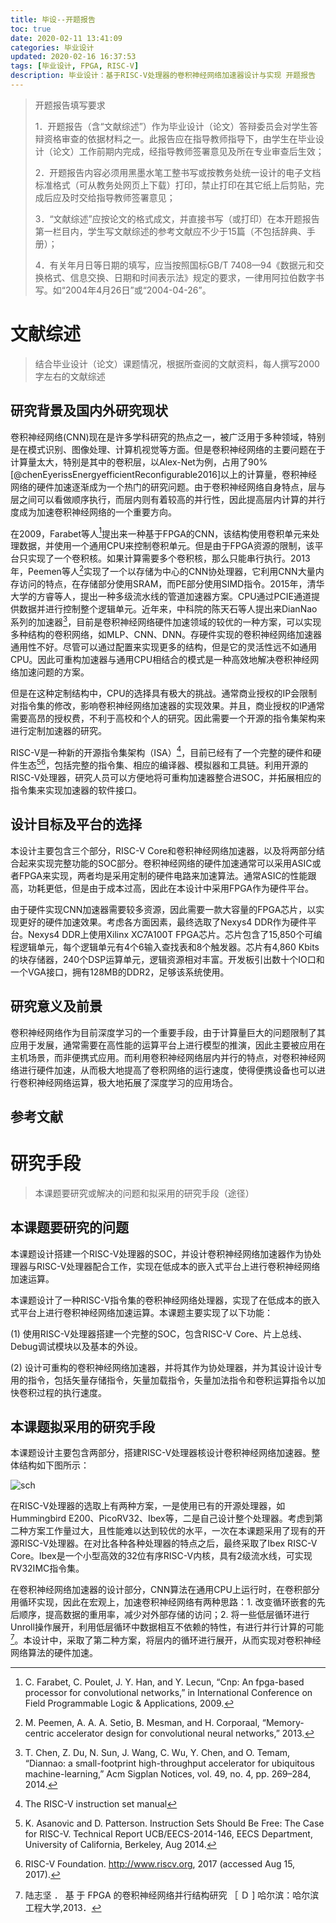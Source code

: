 ```yaml
---
title: 毕设--开题报告
toc: true
date: 2020-02-11 13:41:09
categories: 毕业设计
updated: 2020-02-16 16:37:53
tags: [毕业设计, FPGA, RISC-V]
description: 毕业设计：基于RISC-V处理器的卷积神经网络加速器设计与实现 开题报告
---
```


> 开题报告填写要求
>
> 1．开题报告（含“文献综述”）作为毕业设计（论文）答辩委员会对学生答辩资格审查的依据材料之一。此报告应在指导教师指导下，由学生在毕业设计（论文）工作前期内完成，经指导教师签署意见及所在专业审查后生效；
>
> 2．开题报告内容必须用黑墨水笔工整书写或按教务处统一设计的电子文档标准格式（可从教务处网页上下载）打印，禁止打印在其它纸上后剪贴，完成后应及时交给指导教师签署意见；
>
> 3．“文献综述”应按论文的格式成文，并直接书写（或打印）在本开题报告第一栏目内，学生写文献综述的参考文献应不少于15篇（不包括辞典、手册）；
>
> 4．有关年月日等日期的填写，应当按照国标GB/T 7408—94《数据元和交换格式、信息交换、日期和时间表示法》规定的要求，一律用阿拉伯数字书写。如“2004年4月26日”或“2004-04-26”。

# 文献综述

> 结合毕业设计（论文）课题情况，根据所查阅的文献资料，每人撰写2000字左右的文献综述

## 研究背景及国内外研究现状

卷积神经网络(CNN)现在是许多学科研究的热点之一，被广泛用于多种领域，特别是在模式识别、图像处理、计算机视觉等方面。但是卷积神经网络的主要问题在于计算量太大，特别是其中的卷积层，以Alex-Net为例，占用了90%[@chenEyerissEnergyefficientReconfigurable2016]以上的计算量，卷积神经网络的硬件加速逐渐成为一个热门的研究问题。由于卷积神经网络自身特点，层与层之间可以看做顺序执行，而层内则有着较高的并行性，因此提高层内计算的并行度成为加速卷积神经网络的一个重要方向。

在2009，Farabet等人[^6]提出来一种基于FPGA的CNN，该结构使用卷积单元来处理数据，并使用一个通用CPU来控制卷积单元。但是由于FPGA资源的限制，该平台只实现了一个卷积核。如果计算需要多个卷积核，那么只能串行执行。2013年，Peemen等人[^7]实现了一个以存储为中心的CNN协处理器，它利用CNN大量内存访问的特点，在存储部分使用SRAM，而PE部分使用SIMD指令。2015年，清华大学的方睿等人，提出一种多级流水线的管道加速器方案。CPU通过PCIE通道提供数据并进行控制整个逻辑单元。近年来，中科院的陈天石等人提出来DianNao系列的加速器[^8]，目前是卷积神经网络硬件加速领域的较优的一种方案，可以实现多种结构的卷积网络，如MLP、CNN、DNN。存硬件实现的卷积神经网络加速器通用性不好。尽管可以通过配置来实现更多的结构，但是它的灵活性远不如通用CPU。因此可重构加速器与通用CPU相结合的模式是一种高效地解决卷积神经网络加速问题的方案。

但是在这种定制结构中，CPU的选择具有极大的挑战。通常商业授权的IP会限制对指令集的修改，影响卷积神经网络加速器的实现效果。并且，商业授权的IP通常需要高昂的授权费，不利于高校和个人的研究。因此需要一个开源的指令集架构来进行定制加速器的研究。

RISC-V是一种新的开源指令集架构（ISA）[^1]，目前已经有了一个完整的硬件和硬件生态[^2][^3]，包括完整的指令集、相应的编译器、模拟器和工具链。利用开源的RISC-V处理器，研究人员可以方便地将可重构加速器整合进SOC，并拓展相应的指令集来实现加速器的软件接口。

## 设计目标及平台的选择

本设计主要包含三个部分，RISC-V Core和卷积神经网络加速器，以及将两部分结合起来实现完整功能的SOC部分。卷积神经网络的硬件加速通常可以采用ASIC或者FPGA来实现，两者均是采用定制的硬件电路来加速算法。通常ASIC的性能跟高，功耗更低，但是由于成本过高，因此在本设计中采用FPGA作为硬件平台。

由于硬件实现CNN加速器需要较多资源，因此需要一款大容量的FPGA芯片，以实现更好的硬件加速效果。考虑各方面因素，最终选取了Nexys4 DDR作为硬件平台。Nexys4 DDR上使用Xilinx XC7A100T FPGA芯片。芯片包含了15,850个可编程逻辑单元，每个逻辑单元有4个6输入查找表和8个触发器。芯片有4,860 Kbits的块存储器，240个DSP运算单元，逻辑资源相对丰富。开发板引出数十个IO口和一个VGA接口，拥有128MB的DDR2，足够该系统使用。

## 研究意义及前景

卷积神经网络作为目前深度学习的一个重要手段，由于计算量巨大的问题限制了其应用于发展，通常需要在高性能的运算平台上进行模型的推演，因此主要被应用在主机场景，而非便携式应用。而利用卷积神经网络层内并行的特点，对卷积神经网络进行硬件加速，从而极大地提高了卷积网络的运行速度，使得便携设备也可以进行卷积神经网络运算，极大地拓展了深度学习的应用场合。

## 参考文献

[^1]: The RISC-V instruction set manual
[^2]: K. Asanovic and D. Patterson. Instruction Sets Should Be Free: The Case for RISC-V. Technical Report UCB/EECS-2014-146, EECS Department, University of California, Berkeley, Aug 2014.
[^3]: RISC-V Foundation. http://www.riscv.org, 2017 (accessed Aug 15, 2017).

[^4]: 陆志坚 ． 基 于 FPGA 的卷积神经网络并行结构研究 ［ Ｄ ] 哈尔滨：哈尔滨工程大学,2013．
[^6]: C. Farabet, C. Poulet, J. Y. Han, and Y. Lecun, “Cnp: An fpga-based processor for convolutional networks,” in International Conference on Field Programmable Logic & Applications, 2009.
[^7]: M. Peemen, A. A. A. Setio, B. Mesman, and H. Corporaal, “Memory-centric accelerator design for convolutional neural networks,” 2013.
[^8]: T. Chen, Z. Du, N. Sun, J. Wang, C. Wu, Y. Chen, and O. Temam, “Diannao: a small-footprint high-throughput accelerator for ubiquitous machine-learning,” Acm Sigplan Notices, vol. 49, no. 4, pp. 269–284, 2014.

# 研究手段

> 本课题要研究或解决的问题和拟采用的研究手段（途径）

## 本课题要研究的问题

本课题设计搭建一个RISC-V处理器的SOC，并设计卷积神经网络加速器作为协处理器与RISC-V处理器配合工作，实现在低成本的嵌入式平台上进行卷积神经网络加速运算。

本课题设计了一种RISC-V指令集的卷积神经网络处理器，实现了在低成本的嵌入式平台上进行卷积神经网络加速运算。本课题主要实现了以下功能：

(1) 使用RISC-V处理器搭建一个完整的SOC，包含RISC-V Core、片上总线、Debug调试模块以及基本的外设。

(2) 设计可重构的卷积神经网络加速器，并将其作为协处理器，并为其设计设计专用的指令，包括矢量存储指令，矢量加载指令，矢量加法指令和卷积运算指令以加快卷积过程的执行速度。

## 本课题拟采用的研究手段

本课题设计主要包含两部分，搭建RISC-V处理器核设计卷积神经网络加速器。整体结构如下图所示：

![sch](https://pic.zhouyuqian.com/img/20210727173444.png)

在RISC-V处理器的选取上有两种方案，一是使用已有的开源处理器，如Hummingbird E200、PicoRV32、Ibex等，二是自己设计整个处理器。考虑到第二种方案工作量过大，且性能难以达到较优的水平，一次在本课题采用了现有的开源RISC-V处理器。在对比各种各种处理器的特点之后，最终采取了Ibex RISC-V Core。Ibex是一个小型高效的32位有序RISC-V内核，具有2级流水线，可实现RV32IMC指令集。

在卷积神经网络加速器的设计部分，CNN算法在通用CPU上运行时，在卷积部分用循环实现，因此在宏观上，加速卷积神经网络有两种思路：1. 改变循环嵌套的先后顺序，提高数据的重用率，减少对外部存储的访问；2. 将一些低层循环进行Unroll操作展开，利用低层循环中数据相互不依赖的特性，有进行并行计算的可能[^4]。本设计中，采取了第二种方案，将层内的循环进行展开，从而实现对卷积神经网络算法的硬件加速。